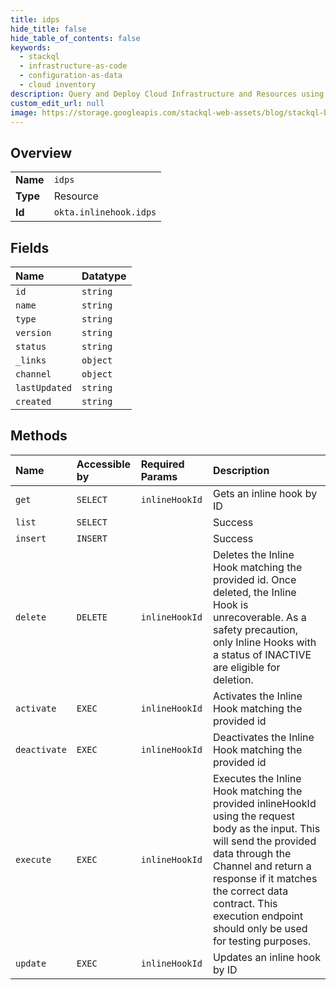 ```yaml
---
title: idps
hide_title: false
hide_table_of_contents: false
keywords:
  - stackql
  - infrastructure-as-code
  - configuration-as-data
  - cloud inventory
description: Query and Deploy Cloud Infrastructure and Resources using SQL
custom_edit_url: null
image: https://storage.googleapis.com/stackql-web-assets/blog/stackql-blog-post-featured-image.png
---
```

  
    

## Overview
<table><tbody>
<tr><td><b>Name</b></td><td><code>idps</code></td></tr>
<tr><td><b>Type</b></td><td>Resource</td></tr>
<tr><td><b>Id</b></td><td><code>okta.inlinehook.idps</code></td></tr>
</tbody></table>

## Fields
| Name | Datatype |
|:-----|:---------|
| `id` | `string` |
| `name` | `string` |
| `type` | `string` |
| `version` | `string` |
| `status` | `string` |
| `_links` | `object` |
| `channel` | `object` |
| `lastUpdated` | `string` |
| `created` | `string` |
## Methods
| Name | Accessible by | Required Params | Description |
|:-----|:--------------|:----------------|:------------|
| `get` | `SELECT` | `inlineHookId` | Gets an inline hook by ID |
| `list` | `SELECT` |  | Success |
| `insert` | `INSERT` |  | Success |
| `delete` | `DELETE` | `inlineHookId` | Deletes the Inline Hook matching the provided id. Once deleted, the Inline Hook is unrecoverable. As a safety precaution, only Inline Hooks with a status of INACTIVE are eligible for deletion. |
| `activate` | `EXEC` | `inlineHookId` | Activates the Inline Hook matching the provided id |
| `deactivate` | `EXEC` | `inlineHookId` | Deactivates the Inline Hook matching the provided id |
| `execute` | `EXEC` | `inlineHookId` | Executes the Inline Hook matching the provided inlineHookId using the request body as the input. This will send the provided data through the Channel and return a response if it matches the correct data contract. This execution endpoint should only be used for testing purposes. |
| `update` | `EXEC` | `inlineHookId` | Updates an inline hook by ID |
